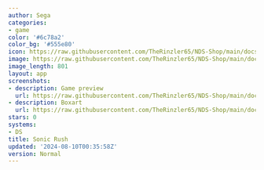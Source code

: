 ```yaml
---
author: Sega
categories:
- game
color: '#6c78a2'
color_bg: '#555e80'
icon: https://raw.githubusercontent.com/TheRinzler65/NDS-Shop/main/docs/assets/images/icons/sonicrush.png
image: https://raw.githubusercontent.com/TheRinzler65/NDS-Shop/main/docs/assets/images/icons/sonicrush.png
image_length: 801
layout: app
screenshots:
- description: Game preview
  url: https://raw.githubusercontent.com/TheRinzler65/NDS-Shop/main/docs/assets/images/screenshots/sonicrush/sonicrush.png
- description: Boxart
  url: https://raw.githubusercontent.com/TheRinzler65/NDS-Shop/main/docs/assets/images/boxart/Sonic%20Rush%20(Europe)%20(En%2CJa%2CFr%2CDe%2CEs%2CIt).nds.png
stars: 0
systems:
- DS
title: Sonic Rush
updated: '2024-08-10T00:35:58Z'
version: Normal
---
```

